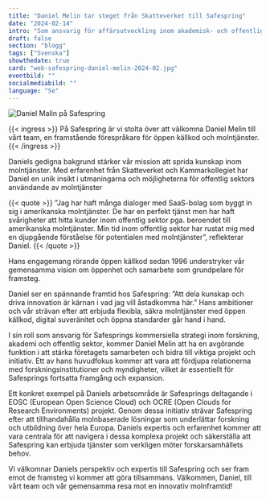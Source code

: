 ```yaml
---
title: "Daniel Melin tar steget från Skatteverket till Safespring"
date: "2024-02-14"
intro: "Som ansvarig för affärsutveckling inom akademisk- och offentlig sektor blir Daniel en viktig del i Safeprings arbete mot myndigheter, Europen Open Science Cloud och mer."
draft: false
section: "blogg"
tags: ["Svenska"]
showthedate: true
card: "web-safespring-daniel-melin-2024-02.jpg"
eventbild: ""
socialmediabild: ""
language: "Se"
---
```


![Daniel Malin på Safespring](/img/blogg/cards/web-safespring-daniel-melin-2024-02.jpg)

{{< ingress >}}
På Safespring är vi stolta över att välkomna Daniel Melin till vårt team, en framstående förespråkare för öppen källkod och molntjänster. 
{{< /ingress >}}

Daniels gedigna bakgrund stärker vår mission att sprida kunskap inom molntjänster. Med erfarenhet från Skatteverket och Kammarkollegiet har Daniel en unik insikt i utmaningarna och möjligheterna för offentlig sektors användande av molntjänster

{{< quote >}}
”Jag har haft många dialoger med SaaS-bolag som byggt in sig i amerikanska molntjänster. De har en perfekt tjänst men har haft svårigheter att hitta kunder inom offentlig sektor pga. beroendet till amerikanska molntjänster. Min tid inom offentlig sektor har rustat mig med en djupgående förståelse för potentialen med molntjänster”, reflekterar Daniel.
{{< /quote >}}

Hans engagemang rörande öppen källkod sedan 1996 understryker vår gemensamma vision om öppenhet och samarbete som grundpelare för framsteg.

Daniel ser en spännande framtid hos Safespring: ”Att dela kunskap och driva innovation är kärnan i vad jag vill åstadkomma här.” Hans ambitioner och vår strävan efter att erbjuda flexibla, säkra molntjänster med öppen källkod, digital suveränitet och öppna standarder går hand i hand.

I sin roll som ansvarig för Safesprings kommersiella strategi inom forskning, akademi och offentlig sektor, kommer Daniel Melin att ha en avgörande funktion i att stärka företagets samarbeten och bidra till viktiga projekt och initiativ. Ett av hans huvudfokus kommer att vara att fördjupa relationerna med forskningsinstitutioner och myndigheter, vilket är essentiellt för Safesprings fortsatta framgång och expansion.

Ett konkret exempel på Daniels arbetsområde är Safesprings deltagande i EOSC (European Open Science Cloud) och OCRE (Open Clouds for Research Environments) projekt. Genom dessa initiativ strävar Safespring efter att tillhandahålla molnbaserade lösningar som underlättar forskning och utbildning över hela Europa. Daniels expertis och erfarenhet kommer att vara centrala för att navigera i dessa komplexa projekt och säkerställa att Safespring kan erbjuda tjänster som verkligen möter forskarsamhällets behov.

Vi välkomnar Daniels perspektiv och expertis till Safespring och ser fram emot de framsteg vi kommer att göra tillsammans. Välkommen, Daniel, till vårt team och vår gemensamma resa mot en innovativ molnframtid!
